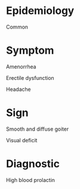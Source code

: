 
# Epidemiology

Common

# Symptom

Amenorrhea

Erectile dysfunction

Headache

# Sign

Smooth and diffuse goiter

Visual deficit

# Diagnostic

High blood prolactin

